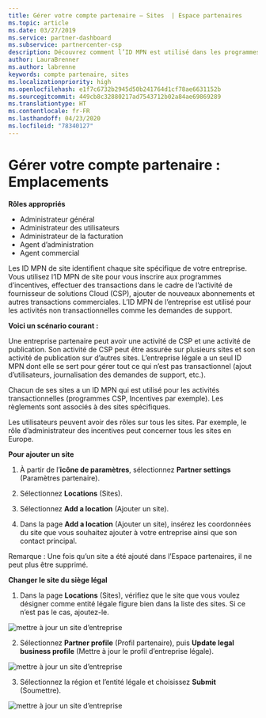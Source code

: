```yaml
---
title: Gérer votre compte partenaire – Sites  | Espace partenaires
ms.topic: article
ms.date: 03/27/2019
ms.service: partner-dashboard
ms.subservice: partnercenter-csp
description: Découvrez comment l’ID MPN est utilisé dans les programmes d’incentives, l’activité de fournisseur de solutions Cloud (CSP), les abonnements et d’autres transactions.
author: LauraBrenner
ms.author: labrenne
keywords: compte partenaire, sites
ms.localizationpriority: high
ms.openlocfilehash: e1f7c6732b2945d50b241764d1cf78ae6631152b
ms.sourcegitcommit: 449cb8c32880217ad7543712b02a84ae69869289
ms.translationtype: HT
ms.contentlocale: fr-FR
ms.lasthandoff: 04/23/2020
ms.locfileid: "78340127"
---
```

# <a name="manage-your-partner-account-locations"></a>Gérer votre compte partenaire : Emplacements

**Rôles appropriés**
-   Administrateur général
-   Administrateur des utilisateurs
-   Administrateur de la facturation
-   Agent d’administration
-   Agent commercial

Les ID MPN de site identifient chaque site spécifique de votre entreprise. Vous utilisez l’ID MPN de site pour vous inscrire aux programmes d’incentives, effectuer des transactions dans le cadre de l’activité de fournisseur de solutions Cloud (CSP), ajouter de nouveaux abonnements et autres transactions commerciales. L’ID MPN de l’entreprise est utilisé pour les activités non transactionnelles comme les demandes de support.

**Voici un scénario courant :** 

Une entreprise partenaire peut avoir une activité de CSP et une activité de publication. Son activité de CSP peut être assurée sur plusieurs sites et son activité de publication sur d’autres sites. L’entreprise légale a un seul ID MPN dont elle se sert pour gérer tout ce qui n’est pas transactionnel (ajout d’utilisateurs, journalisation des demandes de support, etc.). 

Chacun de ses sites a un ID MPN qui est utilisé pour les activités transactionnelles (programmes CSP, Incentives par exemple). Les règlements sont associés à des sites spécifiques.

Les utilisateurs peuvent avoir des rôles sur tous les sites. Par exemple, le rôle d’administrateur des incentives peut concerner tous les sites en Europe.

**Pour ajouter un site**

1. À partir de l’**icône de paramètres**, sélectionnez **Partner settings** (Paramètres partenaire). 

2. Sélectionnez **Locations** (Sites).

3. Sélectionnez **Add a location** (Ajouter un site).  

4. Dans la page **Add a location** (Ajouter un site), insérez les coordonnées du site que vous souhaitez ajouter à votre entreprise ainsi que son contact principal.

Remarque : Une fois qu’un site a été ajouté dans l’Espace partenaires, il ne peut plus être supprimé.

**Changer le site du siège légal**

1. Dans la page **Locations** (Sites), vérifiez que le site que vous voulez désigner comme entité légale figure bien dans la liste des sites. Si ce n’est pas le cas, ajoutez-le.

![mettre à jour un site d’entreprise](images/updatepartnerprofile2.png)

2. Sélectionnez **Partner profile** (Profil partenaire), puis **Update legal business profile** (Mettre à jour le profil d’entreprise légale).

![mettre à jour un site d’entreprise](images/updatepartnerprofile1.png)

3. Sélectionnez la région et l’entité légale et choisissez **Submit** (Soumettre).

![mettre à jour un site d’entreprise](images/updatepartnerprofile3.png)

